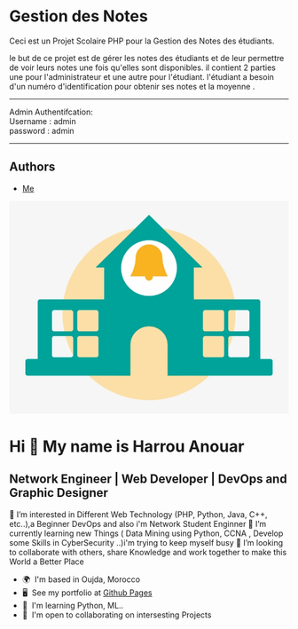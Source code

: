 
# Gestion des Notes
Ceci est un Projet Scolaire PHP pour la Gestion des Notes des étudiants.

le but de ce projet est de gérer les notes des étudiants et de leur permettre de voir leurs notes une fois qu'elles sont disponibles.
il contient 2 parties une pour l'administrateur et une autre pour l'étudiant. l'étudiant a besoin d'un numéro d'identification pour obtenir ses notes et la moyenne .

--------------------------------------------------------------------
Admin Authentifcation:
<br>
Username : admin
<br>
password : admin

---------------------------------------------------------------------

## Authors

- [Me](https://github.com/anouarharrou)


![Logo](https://github.com/anouarharrou/Gestion-des-notes/blob/main/icon.png)



Hi 👋 My name is Harrou Anouar
==============================

Network Engineer | Web Developer | DevOps and Graphic Designer
--------------------------------------------------------------

👀 I’m interested in Different Web Technology (PHP, Python, Java, C++, etc..),a Beginner DevOps and also i'm Network Student Enginner 
🌱 I’m currently learning new Things ( Data Mining using Python, CCNA , Develop some Skills in CyberSecurity ..)i'm trying to keep myself busy 
💞️ I’m looking to collaborate with others, share Knowledge and work together to make this World a Better Place

* 🌍  I'm based in Oujda, Morocco
* 🖥️  See my portfolio at [Github Pages](http://anouarharrou.github.io/)
* 🧠  I'm learning Python, ML..
* 🤝  I'm open to collaborating on intersesting Projects
